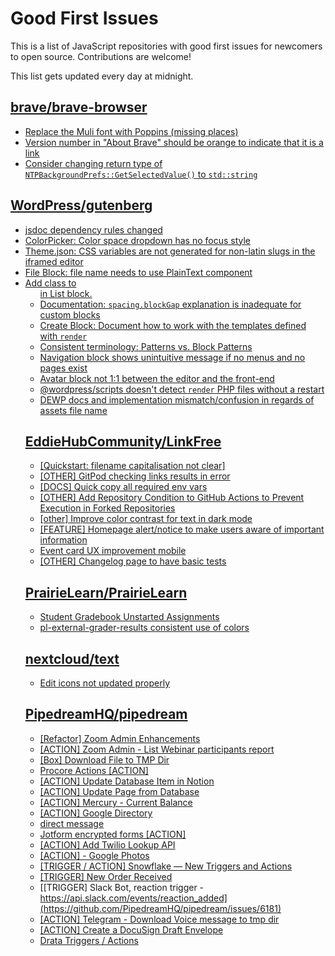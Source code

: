 # Good First Issues

This is a list of JavaScript repositories with good first issues for newcomers to open source. Contributions are welcome!

This list gets updated every day at midnight.

## [brave/brave-browser](https://github.com/brave/brave-browser)

- [Replace the Muli font with Poppins (missing places)](https://github.com/brave/brave-browser/issues/27081)
- [Version number in "About Brave" should be orange to indicate that it is a link](https://github.com/brave/brave-browser/issues/26040)
- [Consider changing return type of `NTPBackgroundPrefs::GetSelectedValue()` to `std::string`](https://github.com/brave/brave-browser/issues/25602)

## [WordPress/gutenberg](https://github.com/WordPress/gutenberg)

- [jsdoc dependency rules changed](https://github.com/WordPress/gutenberg/issues/50452)
- [ColorPicker: Color space dropdown has no focus style](https://github.com/WordPress/gutenberg/issues/50524)
- [Theme.json: CSS variables are not generated for non-latin slugs in the iframed editor](https://github.com/WordPress/gutenberg/issues/49711)
- [File Block: file name needs to use PlainText component](https://github.com/WordPress/gutenberg/issues/10967)
- [Add class to <ul> in List block.](https://github.com/WordPress/gutenberg/issues/12420)
- [Documentation: `spacing.blockGap` explanation is inadequate for custom blocks](https://github.com/WordPress/gutenberg/issues/43921)
- [Create Block: Document how to work with the templates defined with `render`](https://github.com/WordPress/gutenberg/issues/47826)
- [Consistent terminology: Patterns vs. Block Patterns](https://github.com/WordPress/gutenberg/issues/49617)
- [Navigation block shows unintuitive message if no menus and no pages exist](https://github.com/WordPress/gutenberg/issues/44486)
- [Avatar block not 1:1 between the editor and the front-end](https://github.com/WordPress/gutenberg/issues/49775)
- [@wordpress/scripts doesn't detect `render` PHP files without a restart](https://github.com/WordPress/gutenberg/issues/49790)
- [DEWP docs and implementation mismatch/confusion in regards of assets file name](https://github.com/WordPress/gutenberg/issues/49872)

## [EddieHubCommunity/LinkFree](https://github.com/EddieHubCommunity/LinkFree)

- [[Quickstart: filename capitalisation not clear] ](https://github.com/EddieHubCommunity/LinkFree/issues/6911)
- [[OTHER] GitPod checking links results in error](https://github.com/EddieHubCommunity/LinkFree/issues/6912)
- [[DOCS] Quick copy all required env vars](https://github.com/EddieHubCommunity/LinkFree/issues/6114)
- [[OTHER] Add Repository Condition to GitHub Actions to Prevent Execution in Forked Repositories](https://github.com/EddieHubCommunity/LinkFree/issues/6772)
- [[other] Improve color contrast for text in dark mode](https://github.com/EddieHubCommunity/LinkFree/issues/6572)
- [[FEATURE] Homepage alert/notice to make users aware of important information](https://github.com/EddieHubCommunity/LinkFree/issues/6622)
- [Event card UX improvement mobile](https://github.com/EddieHubCommunity/LinkFree/issues/5870)
- [[OTHER] Changelog page to have basic tests](https://github.com/EddieHubCommunity/LinkFree/issues/6600)

## [PrairieLearn/PrairieLearn](https://github.com/PrairieLearn/PrairieLearn)

- [Student Gradebook Unstarted Assignments](https://github.com/PrairieLearn/PrairieLearn/issues/2166)
- [pl-external-grader-results consistent use of colors](https://github.com/PrairieLearn/PrairieLearn/issues/7536)

## [nextcloud/text](https://github.com/nextcloud/text)

- [Edit icons not updated properly](https://github.com/nextcloud/text/issues/3907)

## [PipedreamHQ/pipedream](https://github.com/PipedreamHQ/pipedream)

- [[Refactor] Zoom Admin Enhancements](https://github.com/PipedreamHQ/pipedream/issues/6516)
- [[ACTION] Zoom Admin - List Webinar participants report](https://github.com/PipedreamHQ/pipedream/issues/5698)
- [[Box] Download File to TMP Dir](https://github.com/PipedreamHQ/pipedream/issues/6471)
- [Procore Actions [ACTION]](https://github.com/PipedreamHQ/pipedream/issues/6373)
- [[ACTION] Update Database Item in Notion](https://github.com/PipedreamHQ/pipedream/issues/6478)
- [[ACTION] Update Page from Database](https://github.com/PipedreamHQ/pipedream/issues/6161)
- [[ACTION] Mercury - Current Balance](https://github.com/PipedreamHQ/pipedream/issues/6371)
- [[ACTION] Google Directory](https://github.com/PipedreamHQ/pipedream/issues/6302)
- [direct message](https://github.com/PipedreamHQ/pipedream/issues/6401)
- [Jotform encrypted forms [ACTION]](https://github.com/PipedreamHQ/pipedream/issues/6221)
- [[ACTION] Add Twilio Lookup API](https://github.com/PipedreamHQ/pipedream/issues/6264)
- [[ACTION] - Google Photos](https://github.com/PipedreamHQ/pipedream/issues/6299)
- [[TRIGGER / ACTION] Snowflake — New Triggers and Actions](https://github.com/PipedreamHQ/pipedream/issues/5226)
- [[TRIGGER] New Order Received](https://github.com/PipedreamHQ/pipedream/issues/6251)
- [[TRIGGER] Slack Bot, reaction trigger - https://api.slack.com/events/reaction_added](https://github.com/PipedreamHQ/pipedream/issues/6181)
- [[ACTION] Telegram - Download Voice message to tmp dir](https://github.com/PipedreamHQ/pipedream/issues/6162)
- [[ACTION] Create a DocuSign Draft Envelope ](https://github.com/PipedreamHQ/pipedream/issues/5874)
- [Drata Triggers / Actions](https://github.com/PipedreamHQ/pipedream/issues/5139)

